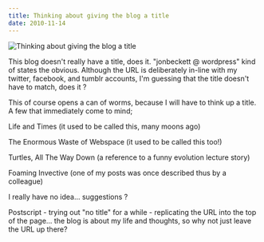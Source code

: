 ```yaml
---
title: Thinking about giving the blog a title
date: 2010-11-14
---
```


![Thinking about giving the blog a title](https://source.unsplash.com/gp8BLyaTaA0/1600x900)

This blog doesn't really have a title, does it. "jonbeckett @ wordpress" kind of states the obvious. Although the URL is deliberately in-line with my twitter, facebook, and tumblr accounts, I'm guessing that the title doesn't have to match, does it ?

This of course opens a can of worms, because I will have to think up a title. A few that immediately come to mind;

Life and Times (it used to be called this, many moons ago)

The Enormous Waste of Webspace (it used to be called this too!)

Turtles, All The Way Down (a reference to a funny evolution lecture story)

Foaming Invective (one of my posts was once described thus by a colleague)

I really have no idea... suggestions ?

Postscript - trying out "no title" for a while - replicating the URL into the top of the page... the blog is about my life and thoughts, so why not just leave the URL up there?